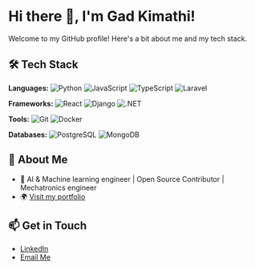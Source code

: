 # Hi there 👋, I'm Gad Kimathi!

Welcome to my GitHub profile! Here's a bit about me and my tech stack.

## 🛠️ Tech Stack
**Languages:**
![Python](https://img.shields.io/badge/-Python-3776AB?logo=python&logoColor=white&style=flat)
![JavaScript](https://img.shields.io/badge/-JavaScript-F7DF1E?logo=javascript&logoColor=black&style=flat)
![TypeScript](https://img.shields.io/badge/-TypeScript-3178C6?logo=typescript&logoColor=white&style=flat)
![Laravel](https://img.shields.io/badge/-Laravel-F55247?logo=laravel&logoColor=white&style=flat)


**Frameworks:**
![React](https://img.shields.io/badge/-React-61DAFB?logo=react&logoColor=black&style=flat)
![Django](https://img.shields.io/badge/-Django-092E20?logo=django&logoColor=white&style=flat)
![.NET](https://img.shields.io/badge/-.NET-512BD4?logo=dot-net&logoColor=white&style=flat)

**Tools:**
![Git](https://img.shields.io/badge/-Git-F05032?logo=git&logoColor=white&style=flat)
![Docker](https://img.shields.io/badge/-Docker-2496ED?logo=docker&logoColor=white&style=flat)

**Databases:**
![PostgreSQL](https://img.shields.io/badge/-PostgreSQL-336791?logo=postgresql&logoColor=white&style=flat)
![MongoDB](https://img.shields.io/badge/-MongoDB-47A248?logo=mongodb&logoColor=white&style=flat)

## 🌱 About Me
- 💼 AI & Machine learning engineer | Open Source Contributor | Mechatronics engineer
- 🌍 [Visit my portfolio](https://gadkimathi.github.io)

## 📫 Get in Touch
- [LinkedIn](https://linkedin.com/in/gadkimathi)
- [Email Me](murithigad@gmail.com)

